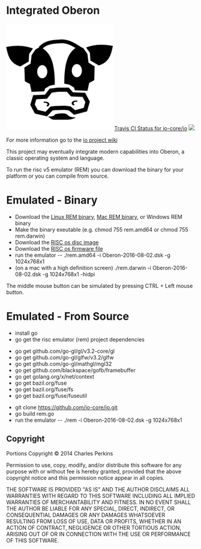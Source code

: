 Integrated Oberon
=================

<img src="https://github.com/charlesap/io/blob/master/cowhead.png">
<a href="https://travis-ci.org/io-core/io">Travis CI Status for io-core/io</a> <img src="https://travis-ci.org/io-core/io.svg?branch=master">

For more information go to the <a href="https://github.com/io-core/io/wiki">io project wiki</a>

This project may eventually integrate modern capabilities into Oberon, a classic
operating system and language.

To run the risc v5 emulator (REM) you can download the binary for your platform or you can compile from source.

# Emulated - Binary
* Download the <a href="https://github.com/io-core/io/raw/master/rem/rem.amd64">Linux REM binary</a>, <a href="https://github.com/io-core/io/raw/master/rem/rem.darwin">Mac REM binary</a>, or Windows REM binary
* Make the binary exeutable (e.g. chmod 755 rem.amd64 or chmod 755 rem.darwin)
* Download the <a href="https://github.com/io-core/io/raw/master/rem/Oberon-2016-08-02.dsk">RISC os disc image</a>
* Download the <a href="https://github.com/io-core/io/raw/master/rem/risc-boot.inc">RISC os firmware file</a>
* run the emulator -- ./rem.amd64 -i Oberon-2016-08-02.dsk -g 1024x768x1
* (on a mac with a high definition screen) ./rem.darwin -i Oberon-2016-08-02.dsk -g 1024x768x1 -hidpi

The middle mouse button can be simulated by pressing CTRL + Left mouse button.

# Emulated - From Source
* install go
* go get the risc emulator (rem) project dependencies

- go get github.com/go-gl/gl/v3.2-core/gl
- go get github.com/go-gl/glfw/v3.2/glfw
- go get github.com/go-gl/mathgl/mgl32
- go get github.com/blackspace/gofb/framebuffer
- go get golang.org/x/net/context
- go get bazil.org/fuse
- go get bazil.org/fuse/fs
- go get bazil.org/fuse/fuseutil


* git clone https://github.com/io-core/io.git
* go build rem.go
* run the emulator -- ./rem -i Oberon-2016-08-02.dsk -g 1024x768x1



Copyright
---------

Portions Copyright © 2014 Charles Perkins

Permission to use, copy, modify, and/or distribute this software for
any purpose with or without fee is hereby granted, provided that the
above copyright notice and this permission notice appear in all
copies.

THE SOFTWARE IS PROVIDED "AS IS" AND THE AUTHOR DISCLAIMS ALL
WARRANTIES WITH REGARD TO THIS SOFTWARE INCLUDING ALL IMPLIED
WARRANTIES OF MERCHANTABILITY AND FITNESS. IN NO EVENT SHALL THE
AUTHOR BE LIABLE FOR ANY SPECIAL, DIRECT, INDIRECT, OR CONSEQUENTIAL
DAMAGES OR ANY DAMAGES WHATSOEVER RESULTING FROM LOSS OF USE, DATA OR
PROFITS, WHETHER IN AN ACTION OF CONTRACT, NEGLIGENCE OR OTHER
TORTIOUS ACTION, ARISING OUT OF OR IN CONNECTION WITH THE USE OR
PERFORMANCE OF THIS SOFTWARE.

